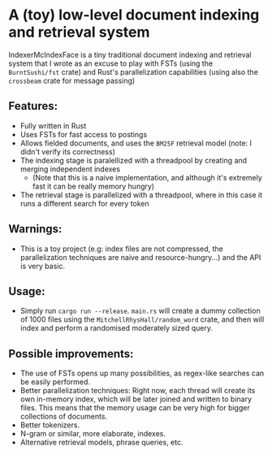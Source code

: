 # A (toy) low-level document indexing and retrieval system 
IndexerMcIndexFace is a tiny traditional document indexing and retrieval system that I wrote 
as an excuse to play with FSTs (using the `BurntSushi/fst` crate) and Rust's parallelization 
capabilities (using also the `crossbeam` crate for message passing)

## Features:
- Fully written in Rust
- Uses FSTs for fast access to postings
- Allows fielded documents, and uses the `BM25F` retrieval model (note: I didn't verify its correctness)
- The indexing stage is paralellized with a threadpool by creating and merging independent indexes
  - (Note that this is a naive implementation, and although it's extremely fast it can be really memory hungry)
- The retrieval stage is parallelized with a threadpool, where in this case it runs a different search for every token

## Warnings:
- This is a toy project (e.g: index files are not compressed, the parallelization techniques are naive and resource-hungry...) 
  and the API is very basic.

## Usage:
- Simply run `cargo run --release`. `main.rs` will create a dummy collection of 1000 files using the
  `MitchellRhysHall/random_word` crate, and then will index and perform a randomised moderately sized query.

## Possible improvements:
- The use of FSTs opens up many possibilities, as regex-like searches can be easily performed.
- Better parallelization techniques: Right now, each thread will create its own in-memory index, which will
  be later joined and written to binary files. This means that the memory usage can be very high for bigger
  collections of documents.
- Better tokenizers.
- N-gram or similar, more elaborate, indexes.
- Alternative retrieval models, phrase queries, etc.
